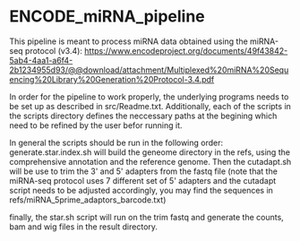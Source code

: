 # ENCODE_miRNA_pipeline

This pipeline is meant to process miRNA data obtained using the miRNA-seq protocol (v3.4):
https://www.encodeproject.org/documents/49f43842-5ab4-4aa1-a6f4-2b1234955d93/@@download/attachment/Multiplexed%20miRNA%20Sequencing%20Library%20Generation%20Protocol-3.4.pdf

In order for the pipeline to work properly, the underlying programs needs to be set up as described in src/Readme.txt.
Additionally, each of the scripts in the scripts directory defines the neccessary paths at the begining which need to be refined by the user befor running it.

In general the scripts should be run in the following order:
generate.star.index.sh will build the geneome directory in the refs, using the comprehensive annotation and the reference genome.
Then the cutadapt.sh will be use to trim the 3' and 5' adapters from the fastq file (note that the miRNA-seq protocol uses 7 different set of 5' adapters and the cutadapt script needs to be adjusted accordingly, you may find the sequences in refs/miRNA_5prime_adaptors_barcode.txt)

finally, the star.sh script will run on the trim fastq and generate the counts, bam and wig files in the result directory.
